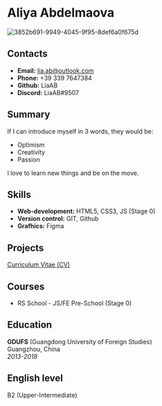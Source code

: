 # Aliya Abdelmaova
![3852b691-9949-4045-9f95-8def6a0f675d](https://user-images.githubusercontent.com/116559926/206748312-e91e7b00-1041-4997-b80a-65846e06b13d.JPG)

## Contacts
* **Email:** lia.ab@outlook.com
* **Phone:** +39 339 7647384
* **Github:** LiaAB
* **Discord:** LiaAB#9507

## Summary
If I can introduce myself in 3 words, they would be: 
- Optimism
- Creativity
- Passion

I love to learn new things and be on the move. 

## Skills
* **Web-development:** HTML5, CSS3, JS (Stage 0)
* **Version control:** GIT, Github
* **Grafhics:** Figma

## Projects
[Curriculum Vitae (CV)](https://LiaAB.github.io/rsschool-cv/cv)

## Courses
* RS School - JS/FE Pre-School (Stage 0)

## Education
**GDUFS** (Guangdong University of Foreign Studies) \
Guangzhou, China \
*2013-2018*

## English level
B2 (Upper-Intermediate)
